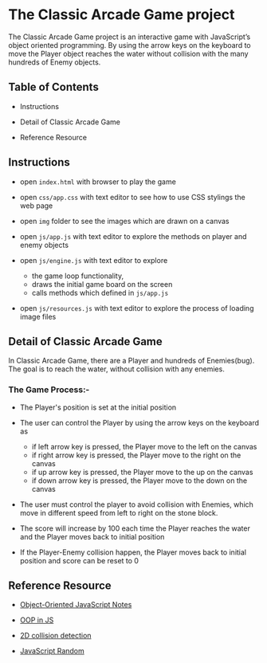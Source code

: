 # The Classic Arcade Game project

The Classic Arcade Game project is an interactive game with JavaScript’s object oriented programming. By using the arrow keys on the keyboard to move the Player object reaches the water without collision with the many hundreds of Enemy objects.


## Table of Contents

* Instructions

* Detail of Classic Arcade Game

* Reference Resource


## Instructions

* open `index.html` with browser to play the game

* open `css/app.css` with text editor to see how to use CSS stylings the web page

* open `img` folder to see the images which are drawn on a canvas

* open `js/app.js` with text editor to explore the methods on player and enemy objects 

* open `js/engine.js` with text editor to explore 
  * the game loop functionality, 
  * draws the initial game board on the screen 
  * calls methods which defined in `js/app.js` 

* open `js/resources.js` with text editor to explore the process of loading image files


## Detail of Classic Arcade Game

In Classic Arcade Game, there are a Player and hundreds of Enemies(bug). The goal is to reach the water, without collision with any enemies.

### The Game Process:-

* The Player's position is set at the initial position

* The user can control the Player by using the arrow keys on the keyboard as 
  * if left arrow key is pressed, the Player move to the left on the canvas 
  * if right arrow key is pressed, the Player move to the right on the canvas
  * if up arrow key is pressed, the Player move to the up on the canvas
  * if down arrow key is pressed, the Player move to the down on the canvas

* The user must control the player to avoid collision with Enemies, which move in different speed from left to right on the stone block. 

* The score will increase by 100 each time the Player reaches the water and the Player moves back to initial position 

* If the Player-Enemy collision happen, the Player moves back to initial position and score can be reset to 0  


## Reference Resource
  
   * [Object-Oriented JavaScript Notes](https://docs.google.com/document/d/1F9DY2TtWbI29KSEIot1WXRqqao7OCd7OOC2W3oubSmc/pub?embedded=true)
  
  * [OOP in JS](http://phrogz.net/js/classes/OOPinJS2.html)
  
  * [2D collision detection](https://developer.mozilla.org/en-US/docs/Games/Techniques/2D_collision_detection)
  
  * [JavaScript Random](https://www.w3schools.com/js/js_random.asp)
